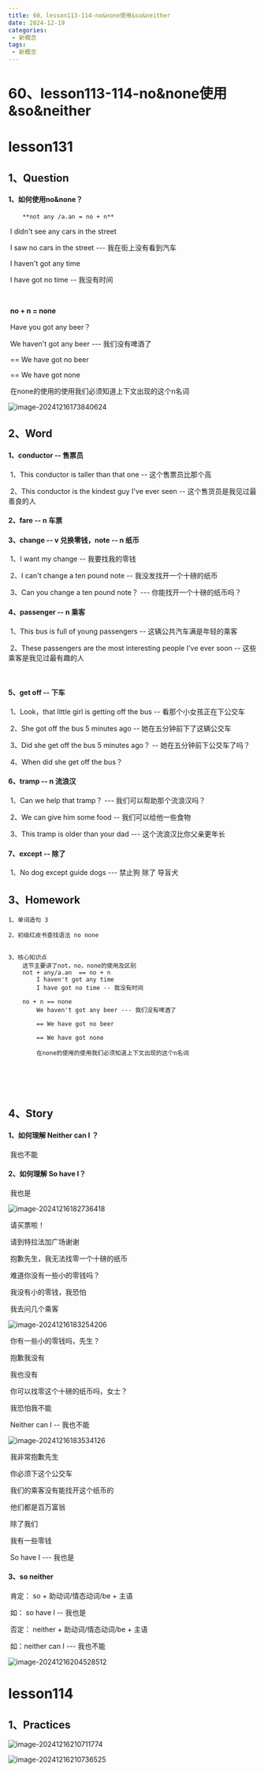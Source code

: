 ```yaml
---
title: 60、lesson113-114-no&none使用&so&neither
date: 2024-12-19
categories:
 - 新概念
tags:
 - 新概念
---
```




# 60、lesson113-114-no&none使用&so&neither



# lesson131



## 1、Question

#### 	1、如何使用no&none？

 		**not any /a.an = no + n**

​		I didn't see any cars in the street

​		I saw no cars in the street --- 我在街上没有看到汽车



​		I haven't got any time

​		I have got no time -- 我没有时间

​		

​		**no + n = none**

​		Have you got any beer？

​		We haven't got any beer --- 我们没有啤酒了

​		== We have got no beer

​		== We have got none

​		在none的使用的使用我们必须知道上下文出现的这个n名词

![image-20241216173840624](./../../.vuepress/public/images/image-20241216173840624.png)



## 2、Word

#### 	1、conductor -- 售票员

​	1、This conductor is taller than that one -- 这个售票员比那个高

​	2、This conductor is the kindest guy I've ever seen -- 这个售货员是我见过最善良的人



#### 	2、fare -- n 车票



#### 	3、change -- v 兑换零钱，note -- n 纸币

​	1、I want my change -- 我要找我的零钱

​	2、I can't change a ten pound note -- 我没发找开一个十磅的纸币

​	3、Can you change a ten pound note？ --- 你能找开一个十磅的纸币吗？



#### 	4、passenger -- n 乘客

​	1、This bus is full of young passengers -- 这辆公共汽车满是年轻的乘客

​	2、These passengers are the most interesting people I've ever soon -- 这些乘客是我见过最有趣的人

​	

#### 	5、get off -- 下车

​	1、Look，that little girl is getting off the bus -- 看那个小女孩正在下公交车

​	2、She got off the bus 5 minutes ago -- 她在五分钟前下了这辆公交车

​	3、Did she get off the bus 5 minutes ago？ -- 她在五分钟前下公交车了吗？

​	4、When did she get off the bus？



#### 	6、tramp -- n 流浪汉

​	1、Can we help that tramp？ --- 我们可以帮助那个流浪汉吗？

​	2、We can give him some food -- 我们可以给他一些食物

​	3、This tramp is older than your dad --- 这个流浪汉比你父亲更年长





#### 	7、except -- 除了

​		1、No dog except guide dogs --- 禁止狗 除了 导盲犬



## 3、Homework

```
1、单词造句 3

2、初级红皮书查找语法 no none


3、核心知识点
	这节主要讲了not，no，none的使用及区别
	not + any/a.an  == no + n
		I haven't got any time
		I have got no time -- 我没有时间
	
	no + n == none
		We haven't got any beer --- 我们没有啤酒了

		== We have got no beer

		== We have got none

		在none的使用的使用我们必须知道上下文出现的这个n名词


	
	
	
```



## 4、Story	

#### 	1、如何理解 Neither can I ？

​			我也不能

#### 	2、如何理解 So have I？

​			我也是



![image-20241216182736418](./../../.vuepress/public/images/image-20241216182736418.png)

​		请买票啦！

​		请到特拉法加广场谢谢

​		抱歉先生，我无法找零一个十磅的纸币

​		难道你没有一些小的零钱吗？

​		我没有小的零钱，我恐怕

​		我去问几个乘客



![image-20241216183254206](./../../.vuepress/public/images/image-20241216183254206.png)

​	你有一些小的零钱吗，先生？

​	抱歉我没有

​	我也没有

​	你可以找零这个十磅的纸币吗，女士？

​	 我恐怕我不能

​	Neither can I -- 我也不能



![image-20241216183534126](./../../.vuepress/public/images/image-20241216183534126.png)

​	我非常抱歉先生

​	你必须下这个公交车

​	我们的乘客没有能找开这个纸币的

​	他们都是百万富翁



​	除了我们

​	我有一些零钱

​	So have I --- 我也是



#### 	3、so neither

​	肯定： so + 助动词/情态动词/be + 主语

​		如： so have I -- 我也是



​	否定： neither + 助动词/情态动词/be + 主语

​		如：neither can I --- 我也不能



![image-20241216204528512](./../../.vuepress/public/images/image-20241216204528512.png)







# lesson114



## 1、Practices

![image-20241216210711774](./../../.vuepress/public/images/image-20241216210711774.png)



![image-20241216210736525](./../../.vuepress/public/images/image-20241216210736525.png)



















































































































